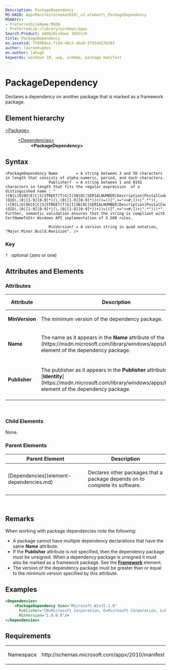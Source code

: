```yaml
---
Description: PackageDependency
MS-HAID: AppxManifestSchema2010\_v2.element\_PackageDependency
MSHAttr:
- PreferredSiteName:MSDN
- PreferredLib:/library/windows/apps
Search.Product: eADQiWindows 10XVcnh
title: PackageDependency
ms.assetid: 7f0800a1-f1dd-48c2-aba0-3701dd27d383
author: laurenhughes
ms.author: lahugh
keywords: windows 10, uwp, schema, package manifest
---
```


# PackageDependency

Declares a dependency on another package that is marked as a framework package.

## Element hierarchy

<dl>
<dt><a href="element-package.md">&lt;Package&gt;</a></dt>
<dd>
<dl>
<dt><a href="element-dependencies.md">&lt;Dependencies&gt;</a></dt>
<dd><b>&lt;PackageDependency&gt;</b></dd>
</dl>
</dd>
</dl>

## Syntax

``` syntax
<PackageDependency Name        = A string between 3 and 50 characters in length that consists of alpha-numeric, period, and dash characters.
                   Publisher?  = A string between 1 and 8192 characters in length that fits the regular expression  of a distinguished name : "(CN|L|O|OU|E|C|S|STREET|T|G|I|SN|DC|SERIALNUMBER|Description|PostalCode|POBox|Phone|X21Address|dnQualifier|(OID\.(0|[1-9][0-9]*)(\.(0|[1-9][0-9]*))+))=(([^,+="<>#;])+|".*")(, ((CN|L|O|OU|E|C|S|STREET|T|G|I|SN|DC|SERIALNUMBER|Description|PostalCode|POBox|Phone|X21Address|dnQualifier|(OID\.(0|[1-9][0-9]*)(\.(0|[1-9][0-9]*))+))=(([^,+="<>#;])+|".*")))*". Further, semantic validation ensures that the string is compliant with CertNameToStr Windows API implementation of X.500 rules.

                   MinVersion? = A version string in quad notation, "Major.Minor.Build.Revision". />
```

### Key

`?`   optional (zero or one)

## Attributes and Elements


### Attributes

<table>
<colgroup>
<col width="20%" />
<col width="20%" />
<col width="20%" />
<col width="20%" />
<col width="20%" />
</colgroup>
<thead>
<tr class="header">
<th>Attribute</th>
<th>Description</th>
<th>Data type</th>
<th>Required</th>
<th>Default value</th>
</tr>
</thead>
<tbody>
<tr class="odd">
<td><strong>MinVersion</strong></td>
<td><p>The minimum version of the dependency package.</p></td>
<td>A version string in quad notation, &quot;Major.Minor.Build.Revision&quot;.</td>
<td>No</td>
<td></td>
</tr>
<tr class="even">
<td><strong>Name</strong></td>
<td><p>The name as it appears in the <strong>Name</strong> attribute of the [<strong>Identity</strong>](https://msdn.microsoft.com/library/windows/apps/br211441) element of the dependency package.</p></td>
<td>A string between 3 and 50 characters in length that consists of alpha-numeric, period, and dash characters.</td>
<td>Yes</td>
<td></td>
</tr>
<tr class="odd">
<td><strong>Publisher</strong></td>
<td><p>The publisher as it appears in the <strong>Publisher</strong> attribute of the [<strong>Identity</strong>](https://msdn.microsoft.com/library/windows/apps/br211441) element of the dependency package.</p></td>
<td>A string between 1 and 8192 characters in length that fits the regular expression of a distinguished name : &quot;(CN|L|O|OU|E|C|S|STREET|T|G|I|SN|DC|SERIALNUMBER|Description|PostalCode|POBox|Phone|X21Address|dnQualifier|(OID\.(0|[1-9][0-9]*)(\.(0|[1-9][0-9]*))+))=(([^,+=&quot;&lt;&gt;#;])+|&quot;.*&quot;)(, ((CN|L|O|OU|E|C|S|STREET|T|G|I|SN|DC|SERIALNUMBER|Description|PostalCode|POBox|Phone|X21Address|dnQualifier|(OID\.(0|[1-9][0-9]*)(\.(0|[1-9][0-9]*))+))=(([^,+=&quot;&lt;&gt;#;])+|&quot;.*&quot;)))*&quot;. Further, semantic validation ensures that the string is compliant with CertNameToStr Windows API implementation of X.500 rules.</td>
<td>No</td>
<td></td>
</tr>
</tbody>
</table>

 

### Child Elements

None.

### Parent Elements

<table>
<colgroup>
<col width="50%" />
<col width="50%" />
</colgroup>
<thead>
<tr class="header">
<th>Parent Element</th>
<th>Description</th>
</tr>
</thead>
<tbody>
<tr class="odd">
<td>[Dependencies](element-dependencies.md)</td>
<td><p>Declares other packages that a package depends on to complete its software.</p></td>
</tr>
</tbody>
</table>

 

## Remarks

When working with package dependencies note the following:

-   A package cannot have multiple dependency declarations that have the same **Name** attribute.
-   If the **Publisher** attribute is not specified, then the dependency package must be unsigned. When a dependency package is unsigned it must also be marked as a framework package. See the [**Framework**](element-framework.md) element.
-   The version of the dependency package must be greater than or equal to the minimum version specified by this attribute.

## Examples

```XML
<Dependencies>
    <PackageDependency Name="Microsoft.WinJS.1.0"
      Publisher="CN=Microsoft Corporation, O=Microsoft Corporation, L=Redmond, S=Washington, C=US"
      MinVersion="1.0.0.0"/>    
</Dependencies>
```

## Requirements

<table>
<colgroup>
<col width="50%" />
<col width="50%" />
</colgroup>
<tbody>
<tr class="odd">
<td><p>Namespace</p></td>
<td><p>http://schemas.microsoft.com/appx/2010/manifest</p></td>
</tr>
</tbody>
</table>

 

 



